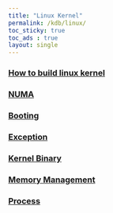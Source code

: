 ```yaml
---
title: "Linux Kernel"
permalink: /kdb/linux/
toc_sticky: true
toc_ads : true
layout: single
---
```


### [How to build linux kernel](/kdb/linux/build/)
### [NUMA](/kdb/linux/numa/)
### [Booting](/kdb/linux/boot/)
### [Exception](/kdb/linux/exception/)
### [Kernel Binary](/kdb/linux/binary/)
### [Memory Management](/kdb/linux/memory/)
### [Process](/kdb/linux/process/)



